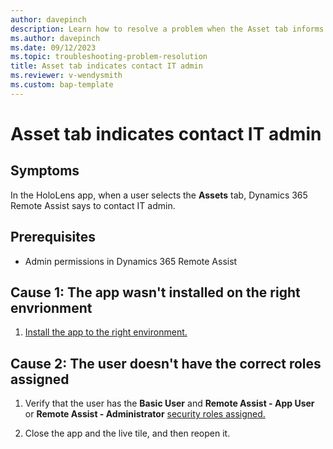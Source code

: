 ```yaml
---
author: davepinch
description: Learn how to resolve a problem when the Asset tab informs a user to contact IT admin for Dynamics 365 Remote Assist
ms.author: davepinch
ms.date: 09/12/2023
ms.topic: troubleshooting-problem-resolution
title: Asset tab indicates contact IT admin
ms.reviewer: v-wendysmith
ms.custom: bap-template
---
```


# Asset tab indicates contact IT admin

## Symptoms

In the HoloLens app, when a user selects the **Assets** tab, Dynamics 365 Remote Assist says to contact IT admin.

## Prerequisites

- Admin permissions in Dynamics 365 Remote Assist

## Cause 1: The app wasn't installed on the right envrionment

1. [Install the app to the right environment.](**/*dynamics365/mixed-reality/remote-assist/ra-webapp-install#install-the-dynamics-365-remote-assist-model-driven-app)

## Cause 2: The user doesn't have the correct roles assigned

1. Verify that the user has the **Basic User** and **Remote Assist - App User** or **Remote Assist - Administrator** [security roles assigned.](**/*dynamics365/mixed-reality/remote-assist/asset-capture-add-users#assign-dynamics-365-security-roles)

1. Close the app and the live tile, and then reopen it.